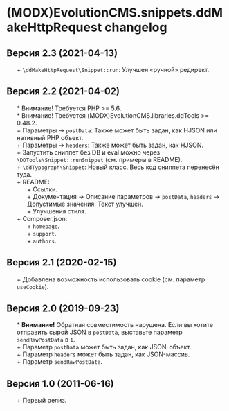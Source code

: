 # (MODX)EvolutionCMS.snippets.ddMakeHttpRequest changelog


## Версия 2.3 (2021-04-13)
* \+ `\ddMakeHttpRequest\Snippet::run`: Улучшен «ручной» редирект.


## Версия 2.2 (2021-04-02)
* \* Внимание! Требуется PHP >= 5.6.
* \* Внимание! Требуется (MODX)EvolutionCMS.libraries.ddTools >= 0.48.2.
* \+ Параметры → `postData`: Также может быть задан, как HJSON или нативный PHP объект.
* \+ Параметры → `headers`: Также может быть задан, как HJSON.
* \+ Запустить сниппет без DB и eval можно через `\DDTools\Snippet::runSnippet` (см. примеры в README).
* \+ `\ddTypograph\Snippet`: Новый класс. Весь код сниппета перенесён туда.
* \+ README:
	* \+ Ссылки.
	* \+ Документация → Описание параметров → `postData`, `headers` → Допустимые значения: Текст улучшен.
	* \+ Улучшения стиля.
* \+ Composer.json:
	* \+ `homepage`.
	* \+ `support`.
	* \+ `authors`.


## Версия 2.1 (2020-02-15)
* \+ Добавлена возможность использовать cookie (см. параметр `useCookie`).


## Версия 2.0 (2019-09-23)
* \* **Внимание!** Обратная совместимость нарушена. Если вы хотите отправить сырой JSON в `postData`, выставьте параметр `sendRawPostData` в `1`.
* \+ Параметр `postData` может быть задан, как JSON-объект.
* \+ Параметр `headers` может быть задан, как JSON-массив.
* \+ Параметр `sendRawPostData`.


## Версия 1.0 (2011-06-16)
* \+ Первый релиз.


<style>ul{list-style:none;}</style>